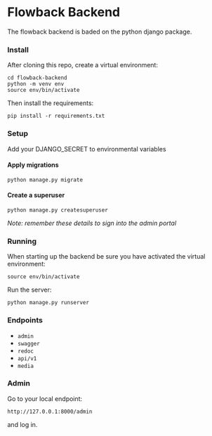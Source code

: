 # Flowback Backend


The flowback backend is baded on the python django package.

### Install

After cloning this repo, create a virtual environment:

```
cd flowback-backend
python -m venv env
source env/bin/activate
```

Then install the requirements:

```
pip install -r requirements.txt
```

### 

### Setup

Add your DJANGO_SECRET to environmental variables

#### Apply migrations 

```
python manage.py migrate
```

#### Create a superuser

```
python manage.py createsuperuser
```

*Note: remember these details to sign into the admin portal*

### Running

When starting up the backend be sure you have activated the virtual environment:

```
source env/bin/activate
```

Run the server:

```
python manage.py runserver
```

### Endpoints

- `admin`
- `swagger`
- `redoc`
- `api/v1`
- `media`

### Admin

Go to your local endpoint:

```
http://127.0.0.1:8000/admin
```

and log in.

